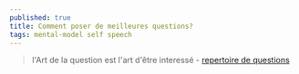 ```yaml
---
published: true
title: Comment poser de meilleures questions?
tags: mental-model self speech
---
```

> l'Art de la question est l'art d'être interessé - [repertoire de questions](https://www.youtube.com/watch?v=vg-6qqwpceo)

